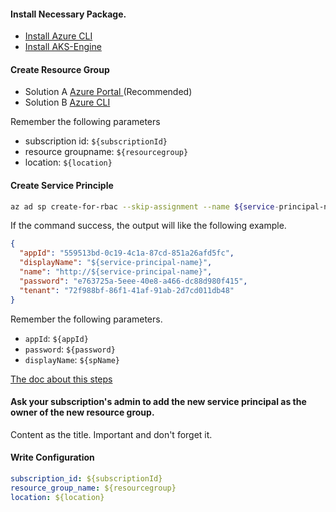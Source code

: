 #### Install Necessary Package.

- [ Install Azure CLI ](https://docs.microsoft.com/en-us/cli/azure/install-azure-cli?view=azure-cli-latest)
- [ Install AKS-Engine ](https://github.com/Azure/aks-engine/blob/master/docs/tutorials/quickstart.md#install-the-aks-engine-binary)

#### Create Resource Group

- Solution A [ Azure Portal ](https://docs.microsoft.com/en-us/azure/azure-resource-manager/management/manage-resource-groups-portal#create-resource-groups) (Recommended)
- Solution B [ Azure CLI ](https://docs.microsoft.com/en-us/azure/azure-resource-manager/management/manage-resource-groups-cli#create-resource-groups)

Remember the following parameters

- subscription id: ```${subscriptionId}```
- resource groupname: ```${resourcegroup}```
- location: ```${location}```

#### Create Service Principle

```bash
az ad sp create-for-rbac --skip-assignment --name ${service-principal-name}
```

If the command success, the output will like the following example.

```json
{
  "appId": "559513bd-0c19-4c1a-87cd-851a26afd5fc",
  "displayName": "${service-principal-name}",
  "name": "http://${service-principal-name}",
  "password": "e763725a-5eee-40e8-a466-dc88d980f415",
  "tenant": "72f988bf-86f1-41af-91ab-2d7cd011db48"
}
```
Remember the following parameters.

- ```appId```: ```${appId}```
- ```password```: ```${password}```
- ```displayName```: ```${spName}```
  
  
[The doc about this steps](https://docs.microsoft.com/en-us/azure/aks/kubernetes-service-principal#manually-create-a-service-principal)

#### Ask your subscription's admin to add the new service principal as the owner of the new resource group.

Content as the title. Important and don't forget it.

#### Write Configuration

```YAML
subscription_id: ${subscriptionId}
resource_group_name: ${resourcegroup} 
location: ${location}




```

